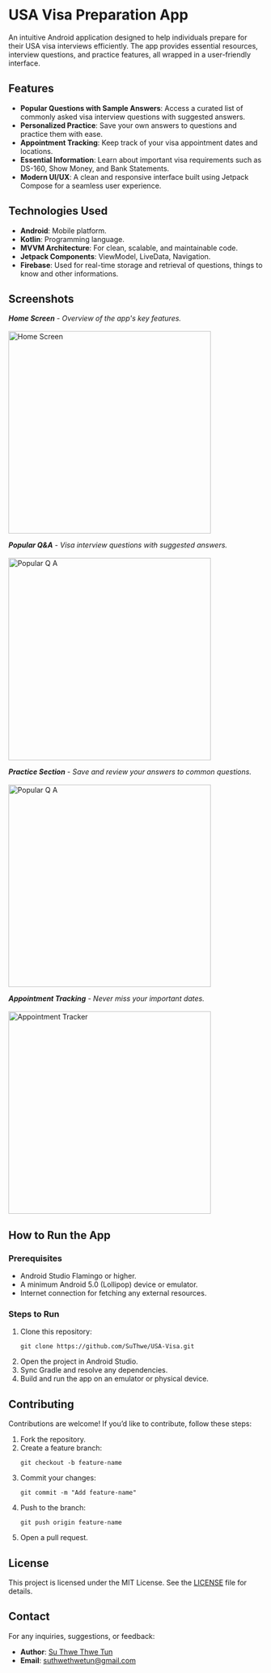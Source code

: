 <h1>USA Visa Preparation App</h1>
<p>An intuitive Android application designed to help individuals prepare for their USA visa interviews efficiently. The app provides essential resources, interview questions, and practice features, all wrapped in a user-friendly interface.</p>
<h2>Features</h2>
<ul>
<li><b>Popular Questions with Sample Answers</b>: Access a curated list of commonly asked visa interview questions with suggested answers.</li>
<li><b>Personalized Practice</b>: Save your own answers to questions and practice them with ease.</li>
<li><b>Appointment Tracking</b>: Keep track of your visa appointment dates and locations.</li>
<li><b>Essential Information</b>: Learn about important visa requirements such as DS-160, Show Money, and Bank Statements.</li>
<li><b>Modern UI/UX</b>: A clean and responsive interface built using Jetpack Compose for a seamless user experience.</li>
</ul>

<h2>Technologies Used</h2>
<ul>
<li><b>Android</b>: Mobile platform.</li>
<li><b>Kotlin</b>: Programming language.</li>
<li><b>MVVM Architecture</b>: For clean, scalable, and maintainable code.</li>
<li><b>Jetpack Components</b>: ViewModel, LiveData, Navigation.</li>
<li><b>Firebase</b>: Used for real-time storage and retrieval of questions, things to know and other informations.</li>
</ul>

<h2>Screenshots</h2>
<p>
<i><b>Home Screen</b> - Overview of the app's key features.</i><br><br>
<img src="https://github.com/user-attachments/assets/b1d8ea02-ae9f-484d-8f12-02b28626686f" alt="Home Screen" style="width: 400px;"><br>
</p>
<i><b>Popular Q&A</b> - Visa interview questions with suggested answers.</i><br><br>
<img src="https://github.com/user-attachments/assets/c54425d7-4177-4f85-ac12-4f7eb4453f47" alt="Popular Q A" style="width: 400px;"><br>
</p>
<p>
<i><b>Practice Section</b> - Save and review your answers to common questions.</i><br><br>
<img src="https://github.com/user-attachments/assets/30be9152-5e6d-47a1-aa1c-63789b9bb862" alt="Popular Q A" style="width: 400px;"><br>
</p>
<p>
<p>
<i><b>Appointment Tracking</b> - Never miss your important dates.</i><br><br>
<img src="https://github.com/user-attachments/assets/644ebc64-0540-4637-8a9e-72c8734ca458" alt="Appointment Tracker" style="width: 400px;">
</p>

<h2>How to Run the App</h2>
<h3>Prerequisites</h3>

<ul>
<li>Android Studio Flamingo or higher.</li>
<li>A minimum Android 5.0 (Lollipop) device or emulator.</li>
<li>Internet connection for fetching any external resources.</li>
</ul>

<h3>Steps to Run</h3>
<ol>
<li>Clone this repository:
<pre><code>git clone https://github.com/SuThwe/USA-Visa.git</code></pre>
</li>
<li>Open the project in Android Studio.</li>
<li>Sync Gradle and resolve any dependencies.</li>
<li>Build and run the app on an emulator or physical device.</li>
</ol>

<h2>Contributing</h2>
<p>Contributions are welcome! If you’d like to contribute, follow these steps:</p>
<ol>
<li>Fork the repository.</li>
<li>Create a feature branch:
<pre><code>git checkout -b feature-name</code></pre>
</li>
<li>Commit your changes:
<pre><code>git commit -m "Add feature-name"</code></pre>
</li>
<li>Push to the branch:
<pre><code>git push origin feature-name</code></pre>
</li>
<li>Open a pull request.</li>
</ol>

<h2>License</h2>
<p>This project is licensed under the MIT License. See the <a href="LICENSE">LICENSE</a> file for details.</p>

<h2>Contact</h2>
<p>For any inquiries, suggestions, or feedback:</p>
<ul>
<li><b>Author</b>: <a href="https://github.com/SuThwe">Su Thwe Thwe Tun</a></li>
<li><b>Email</b>: <a href="mailto:suthwethwetun@gmail.com">suthwethwetun@gmail.com</a></li>
</ul>

